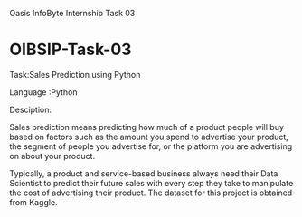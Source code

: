 Oasis InfoByte Internship Task 03

# OIBSIP-Task-03

Task:Sales Prediction using Python

Language :Python

Desciption:

Sales prediction means predicting how much of a product people will buy based on factors
such as the amount you spend to advertise your product, the segment of people you
advertise for, or the platform you are advertising on about your product.

Typically, a product and service-based business always need their Data Scientist to predict
their future sales with every step they take to manipulate the cost of advertising their
product. The dataset for this project is obtained from Kaggle.
